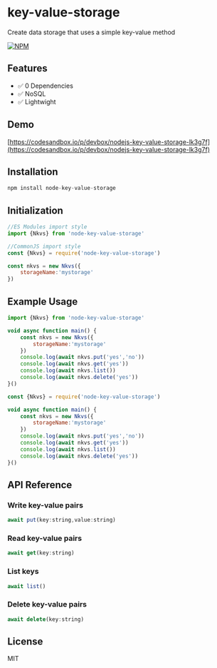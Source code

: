 # key-value-storage
Create data storage that uses a simple key-value method

[![NPM](https://nodei.co/npm/node-key-value-storage.png?mini=true)](https://www.npmjs.com/package/node-key-value-storage)

## Features

* ✅ 0 Dependencies
* ✅ NoSQL
* ✅ Lightwight

## Demo

[https://codesandbox.io/p/devbox/nodejs-key-value-storage-lk3g7f](https://codesandbox.io/p/devbox/nodejs-key-value-storage-lk3g7f)

## Installation

```javascript
npm install node-key-value-storage
```

## Initialization

```javascript
//ES Modules import style
import {Nkvs} from 'node-key-value-storage'

//CommonJS import style
const {Nkvs} = require('node-key-value-storage')

const nkvs = new Nkvs({
	storageName:'mystorage'
})
```

## Example Usage

```javascript
import {Nkvs} from 'node-key-value-storage'

void async function main() {
	const nkvs = new Nkvs({
		storageName:'mystorage'
	})
	console.log(await nkvs.put('yes','no'))
	console.log(await nkvs.get('yes'))
	console.log(await nkvs.list())
	console.log(await nkvs.delete('yes'))
}()
```

```javascript
const {Nkvs} = require('node-key-value-storage')

void async function main() {
	const nkvs = new Nkvs({
		storageName:'mystorage'
	})
	console.log(await nkvs.put('yes','no'))
	console.log(await nkvs.get('yes'))
	console.log(await nkvs.list())
	console.log(await nkvs.delete('yes'))
}()
```

## API Reference

### Write key-value pairs

```javascript
await put(key:string,value:string)
```

### Read key-value pairs

```javascript
await get(key:string)
```

### List keys

```javascript
await list()
```

### Delete key-value pairs

```javascript
await delete(key:string)
```

## License

MIT
